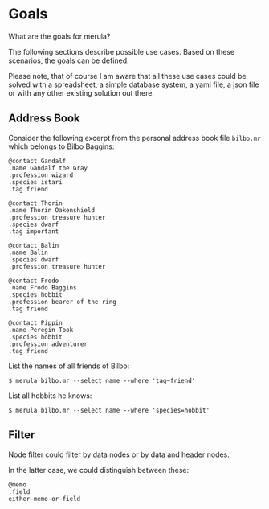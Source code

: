 
# Goals

What are the goals for merula?

The following sections describe possible use cases. Based on these
scenarios, the goals can be defined.

Please note, that of course I am aware that all these use cases could
be solved with a spreadsheet, a simple database system, a yaml file, a
json file or with any other existing solution out there.

## Address Book

Consider the following excerpt from the personal address book file
`bilbo.mr` which belongs to Bilbo Baggins:

```
@contact Gandalf
.name Gandalf the Gray
.profession wizard
.species istari
.tag friend

@contact Thorin
.name Thorin Oakenshield
.profession treasure hunter
.species dwarf
.tag important

@contact Balin
.name Balin
.species dwarf
.profession treasure hunter

@contact Frodo
.name Frodo Baggins
.species hobbit
.profession bearer of the ring
.tag friend

@contact Pippin
.name Peregin Took
.species hobbit
.profession adventurer
.tag friend
```

List the names of all friends of Bilbo:

    $ merula bilbo.mr --select name --where 'tag~friend'

List all hobbits he knows:

    $ merula bilbo.mr --select name --where 'species=hobbit'


## Filter

Node filter could filter by data nodes or by data and header nodes.

In the latter case, we could distinguish between these:

```
@memo
.field
either-memo-or-field
```
